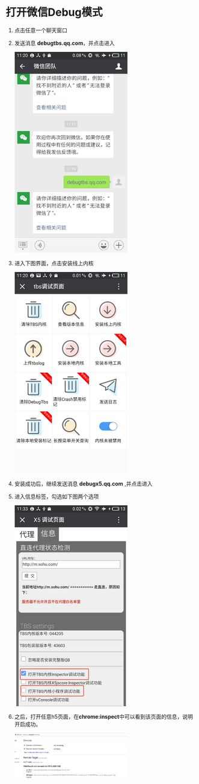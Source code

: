 # 打开微信Debug模式

1. 点击任意一个聊天窗口

2. 发送消息 **debugtbs.qq.com**，并点击进入

   <img src='images/debug1.jpeg' width="300"/>

3. 进入下图界面，点击安装线上内核

   <img src='images/debug2.jpeg' width="300"/>

4. 安装成功后，继续发送消息 **debugx5.qq.com** ,并点击进入

5. 进入信息标签，勾选如下图两个选项

   <img src ='images/debug3.jpeg' width="300"/>

6. 之后，打开任意h5页面，在**chrome:inspect**中可以看到该页面的信息，说明开启成功。

   <img src='images/h5.png' width="300"/>

